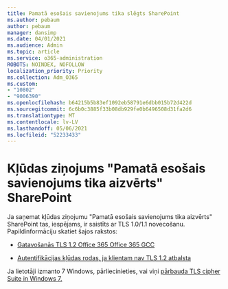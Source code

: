 ```yaml
---
title: Pamatā esošais savienojums tika slēgts SharePoint
ms.author: pebaum
author: pebaum
manager: dansimp
ms.date: 04/01/2021
ms.audience: Admin
ms.topic: article
ms.service: o365-administration
ROBOTS: NOINDEX, NOFOLLOW
localization_priority: Priority
ms.collection: Adm_O365
ms.custom:
- "10802"
- "9006390"
ms.openlocfilehash: b64215b5b83ef1092eb58791e6dbb015b72d422d
ms.sourcegitcommit: 6c6b0c3885f33b08db929fe0b6496508d31fa2d6
ms.translationtype: MT
ms.contentlocale: lv-LV
ms.lasthandoff: 05/06/2021
ms.locfileid: "52233433"
---
```

# <a name="the-underlying-connection-was-closed-error-in-sharepoint"></a>Kļūdas ziņojums "Pamatā esošais savienojums tika aizvērts" SharePoint

Ja saņemat kļūdas ziņojumu "Pamatā esošais savienojums tika aizvērts" SharePoint tas, iespējams, ir saistīts ar TLS 1.0/1.1 novecošanu. Papildinformāciju skatiet šajos rakstos:

- [Gatavošanās TLS 1.2 Office 365 Office 365 GCC](https://docs.microsoft.com/microsoft-365/compliance/prepare-tls-1.2-in-office-365?view=o365-worldwide)

- [Autentifikācijas kļūdas rodas, ja klientam nav TLS 1.2 atbalsta](https://review.docs.microsoft.com/sharepoint/troubleshoot/administration/authentication-errors-tls12-support)

Ja lietotāji izmanto 7 Windows, pārliecinieties, vai viņi [pārbauda TLS cipher Suite in Windows 7.](https://docs.microsoft.com/windows/win32/secauthn/tls-cipher-suites-in-windows-7)